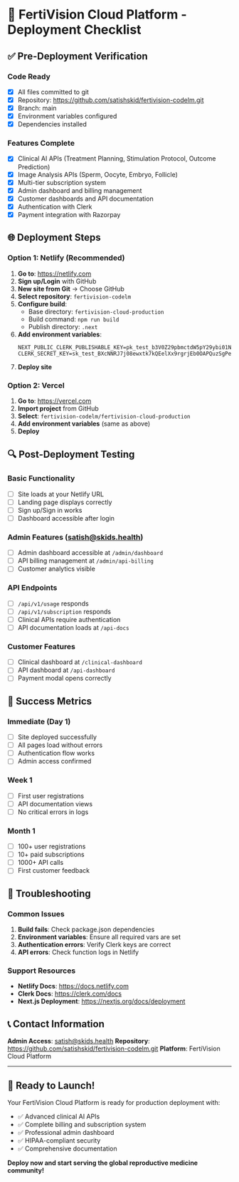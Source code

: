 # 🚀 FertiVision Cloud Platform - Deployment Checklist

## ✅ Pre-Deployment Verification

### Code Ready
- [x] All files committed to git
- [x] Repository: https://github.com/satishskid/fertivision-codelm.git
- [x] Branch: main
- [x] Environment variables configured
- [x] Dependencies installed

### Features Complete
- [x] Clinical AI APIs (Treatment Planning, Stimulation Protocol, Outcome Prediction)
- [x] Image Analysis APIs (Sperm, Oocyte, Embryo, Follicle)
- [x] Multi-tier subscription system
- [x] Admin dashboard and billing management
- [x] Customer dashboards and API documentation
- [x] Authentication with Clerk
- [x] Payment integration with Razorpay

## 🌐 Deployment Steps

### Option 1: Netlify (Recommended)
1. **Go to**: https://netlify.com
2. **Sign up/Login** with GitHub
3. **New site from Git** → Choose GitHub
4. **Select repository**: `fertivision-codelm`
5. **Configure build**:
   - Base directory: `fertivision-cloud-production`
   - Build command: `npm run build`
   - Publish directory: `.next`
6. **Add environment variables**:
   ```
   NEXT_PUBLIC_CLERK_PUBLISHABLE_KEY=pk_test_b3V0Z29pbmctdW5pY29ybi01Ny5jbGVyay5hY2NvdW50cy5kZXYk
   CLERK_SECRET_KEY=sk_test_BXcNNRJ7j08ewxtk7kQEelXx9rgrjEb0OAPQuzSgPe
   ```
7. **Deploy site**

### Option 2: Vercel
1. **Go to**: https://vercel.com
2. **Import project** from GitHub
3. **Select**: `fertivision-codelm/fertivision-cloud-production`
4. **Add environment variables** (same as above)
5. **Deploy**

## 🔍 Post-Deployment Testing

### Basic Functionality
- [ ] Site loads at your Netlify URL
- [ ] Landing page displays correctly
- [ ] Sign up/Sign in works
- [ ] Dashboard accessible after login

### Admin Features (satish@skids.health)
- [ ] Admin dashboard accessible at `/admin/dashboard`
- [ ] API billing management at `/admin/api-billing`
- [ ] Customer analytics visible

### API Endpoints
- [ ] `/api/v1/usage` responds
- [ ] `/api/v1/subscription` responds
- [ ] Clinical APIs require authentication
- [ ] API documentation loads at `/api-docs`

### Customer Features
- [ ] Clinical dashboard at `/clinical-dashboard`
- [ ] API dashboard at `/api-dashboard`
- [ ] Payment modal opens correctly

## 🎯 Success Metrics

### Immediate (Day 1)
- [ ] Site deployed successfully
- [ ] All pages load without errors
- [ ] Authentication flow works
- [ ] Admin access confirmed

### Week 1
- [ ] First user registrations
- [ ] API documentation views
- [ ] No critical errors in logs

### Month 1
- [ ] 100+ user registrations
- [ ] 10+ paid subscriptions
- [ ] 1000+ API calls
- [ ] First customer feedback

## 🚨 Troubleshooting

### Common Issues
1. **Build fails**: Check package.json dependencies
2. **Environment variables**: Ensure all required vars are set
3. **Authentication errors**: Verify Clerk keys are correct
4. **API errors**: Check function logs in Netlify

### Support Resources
- **Netlify Docs**: https://docs.netlify.com
- **Clerk Docs**: https://clerk.com/docs
- **Next.js Deployment**: https://nextjs.org/docs/deployment

## 📞 Contact Information

**Admin Access**: satish@skids.health
**Repository**: https://github.com/satishskid/fertivision-codelm.git
**Platform**: FertiVision Cloud Platform

---

## 🎉 Ready to Launch!

Your FertiVision Cloud Platform is ready for production deployment with:
- ✅ Advanced clinical AI APIs
- ✅ Complete billing and subscription system
- ✅ Professional admin dashboard
- ✅ HIPAA-compliant security
- ✅ Comprehensive documentation

**Deploy now and start serving the global reproductive medicine community!**
